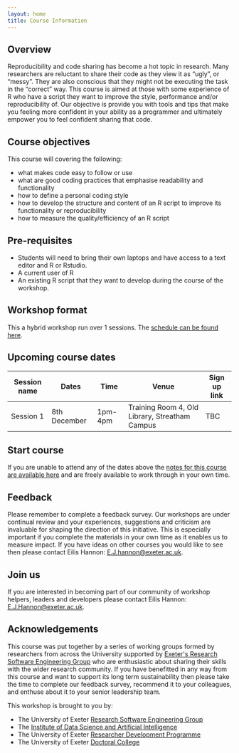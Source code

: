 ```yaml
---
layout: home
title: Course Information
---
```



## Overview

Reproducibility and code sharing has become a hot topic in research. Many researchers are reluctant to share their code as they view it as “ugly”, or “messy”. They are also conscious that they might not be executing the task in the “correct” way. This course is aimed at those with some experience of R who have a script they want to improve the style, performance and/or reproducibility of. Our objective is provide you with tools and tips that make you feeling more confident in your ability as a programmer and ultimately empower you to feel confident sharing that code.

## Course objectives

This course will covering the following:

- what makes code easy to follow or use
- what are good coding practices that emphasise readability and functionality
- how to define a personal coding style
- how to develop the structure and content of an R script to improve its functionality or reproducibility
- how to measure the quality/efficiency of an R script


## Pre-requisites

- Students will need to bring their own laptops and have access to a text editor and R or Rstudio.
- A current user of R
- An existing R script that they want to develop during the course of the workshop.


## Workshop format

This a hybrid workshop run over 1 sessions. The [schedule can be found here](https://uniexeterrse.github.io/improve-r-code/schedule.html).

## Upcoming course dates

| Session name | Dates | Time  | Venue | Sign up link |
| --- |--- |--- |--- | --- |
| Session 1 | 8th December | 1pm-4pm | Training Room 4, Old Library, Streatham Campus | TBC |



## Start course

If you are unable to attend any of the dates above the [notes for this course are available here](https://uniexeterrse.github.io/improve-r-code/contents.html) and are freely available to work through in your own time. 

## Feedback

Please remember to complete a feedback survey. Our workshops are under continual review and your experiences, suggestions and criticism are invaluable for shaping the direction of this initiative. This is especially important if you complete the materials in your own time as it enables us to measure impact. If you have ideas on other courses you would like to see then please contact Eilis Hannon: <E.J.hannon@exeter.ac.uk>.

## Join us

If you are interested in becoming part of our community of workshop helpers, leaders and developers please contact Eilis Hannon: <E.J.Hannon@exeter.ac.uk>.

## Acknowledgements

This course was put together by a series of working groups formed by researchers from across the University supported by [Exeter's Research Software Engineering Group](https://uniexeterrse.github.io/improve-r-code/acknowledgements.html) who are enthusiastic about sharing their skills with the wider research community. If you have benefitted in any way from this course and want to support its long term sustainability then please take the time to complete our feedback survey, recommend it to your colleagues, and enthuse about it to your senior leadership team.

This workshop is brought to you by:

- The University of Exeter [Research Software Engineering Group](https://www.exeter.ac.uk/research/idsai/team/researchsoftwareengineers/)
- The [Institute of Data Science and Artificial Intelligence](https://www.exeter.ac.uk/research/idsai/)
- The University of Exeter [Researcher Development Programme](https://www.exeter.ac.uk/research/doctoralcollege/early-career-researchers/traininganddevelopment/rdprogramme/)
- The University of Exeter [Doctoral College](https://www.exeter.ac.uk/research/doctoralcollege/)

